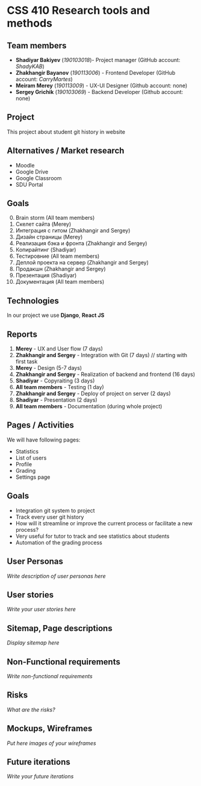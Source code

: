 # CSS 410 Research tools and methods
## Team members
+ **Shadiyar Bakiyev** (*190103018*)- Project manager (GitHub account: *ShadyKAB*)
+ **Zhakhangir Bayanov** (*190113006*) - Frontend Developer (GitHub account: *CarryMartes*)
+ **Meiram Merey** (*190113009*) - UX-UI Designer (Github account: none)
+ **Sergey Grichik** (*190103069*) - Backend Developer (Github account: none)

## Project
This project about student git history in website

## Alternatives / Market research
* Moodle
* Google Drive
* Google Classroom
* SDU Portal

## Goals
0. Brain storm (All team members)
1. Скелет сайта (Merey)
2. Интеграция с гитом (Zhakhangir and Sergey)
3. Дизайн страницы (Merey)
4. Реализация бэка и фронта (Zhakhangir and Sergey)
5. Копирайтинг (Shadiyar)
6. Тестировние (All team members)
7. Деплой проекта на сервер (Zhakhangir and Sergey)
8. Продакшн (Zhakhangir and Sergey)
9. Презентация (Shadiyar)
10. Документация (All team members)

## Technologies
In our project we use **Django**, **React JS**

## Reports
1. **Merey** - UX and User flow (7 days)
2. **Zhakhangir and Sergey** - Integration with Git (7 days) // starting with first task
3. **Merey** - Design (5-7 days)
4. **Zhakhangir and Sergey** - Realization of backend and frontend (16 days)
5. **Shadiyar** - Copyraiting (3 days)
6. **All team members** - Testing (1 day)
7. **Zhakhangir and Sergey** - Deploy of project on server (2 days)
8. **Shadiyar** - Presentation (2 days)
9. **All team members** - Documentation (during whole project)

## Pages / Activities 
We will have following pages:
- Statistics
- List of users
- Profile
- Grading
- Settings page

## Goals
* Integration git system to project
* Track every user git history
* How will it streamline or improve the current process or facilitate a new process?
* Very useful for tutor to track and see statistics about students
* Automation of the grading process

## User Personas
*Write description of user personas here*  

## User stories

*Write your user stories here*

## Sitemap, Page descriptions

*Display sitemap here*

## Non-Functional requirements
*Write non-functional requirements*

## Risks
*What are the risks?*

## Mockups, Wireframes
*Put here images of your wireframes*

## Future iterations
*Write your future iterations*
